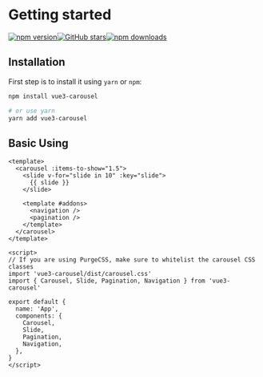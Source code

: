 # Getting started

 <p style="display: flex">
  <a href="https://www.npmjs.com/package/vue3-carousel">
    <img src="https://img.shields.io/npm/v/vue3-carousel.svg?style=flat-square&logo=npm" alt="npm version" />
  </a>
  <a href="https://github.com/ismail9k/vue3-carousel/stargazers">
    <img src="https://img.shields.io/github/stars/ismail9k/vue3-carousel?style=flat-square&logo=github" alt="GitHub stars" />
  </a>
  <a href="https://npm-stat.com/charts.html?package=vue3-carousel">
    <img src="https://img.shields.io/npm/dm/vue3-carousel.svg?style=flat-square" alt="npm downloads" />
  </a>
</p>

## Installation

First step is to install it using `yarn` or `npm`:

```bash
npm install vue3-carousel

# or use yarn
yarn add vue3-carousel
```

## Basic Using

```vue
<template>
  <carousel :items-to-show="1.5">
    <slide v-for="slide in 10" :key="slide">
      {{ slide }}
    </slide>

    <template #addons>
      <navigation />
      <pagination />
    </template>
  </carousel>
</template>

<script>
// If you are using PurgeCSS, make sure to whitelist the carousel CSS classes
import 'vue3-carousel/dist/carousel.css'
import { Carousel, Slide, Pagination, Navigation } from 'vue3-carousel'

export default {
  name: 'App',
  components: {
    Carousel,
    Slide,
    Pagination,
    Navigation,
  },
}
</script>
```
